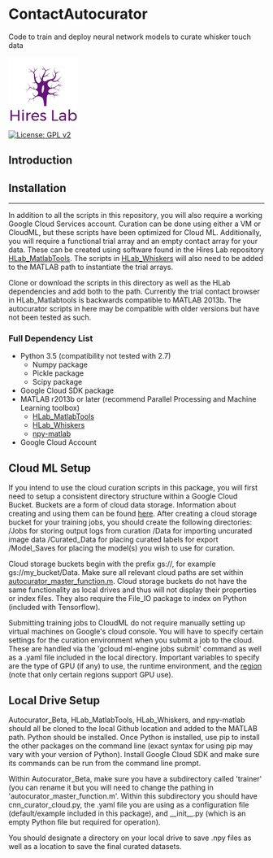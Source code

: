 # ContactAutocurator
Code to train and deploy neural network models to curate whisker touch data

[![Hires Lab](https://github.com/jonathansy/whisker-autocurator/blob/master/Resources/Images/HiresLab-logoM.png)](http://68.181.113.239:8080//hireslabwiki/index.php?title=Main_Page)

[![License: GPL v2](https://img.shields.io/badge/License-GPL%20v2-blue.svg)](https://www.gnu.org/licenses/old-licenses/gpl-2.0.en.html)

## Introduction

## Installation 
------
In addition to all the scripts in this repository, you will also require a working Google Cloud Services account. Curation can be done using either a VM or CloudML, but these scripts have been optimized for Cloud ML. Additionally, you will require a functional trial array and an empty contact array for your data. These can be created using software found in the Hires Lab repository [HLab_MatlabTools](https://github.com/hireslab/HLab_MatlabTools). The scripts in [HLab_Whiskers](https://github.com/hireslab/HLab_Whiskers) will also need to be added to the MATLAB path to instantiate the trial arrays. 

Clone or download the scripts in this directory as well as the HLab dependencies and add both to the path. Currently the trial contact browser in HLab_Matlabtools is backwards compatible to MATLAB 2013b. The autocurator scripts in here may be compatible with older versions but have not been tested as such. 

### Full Dependency List
* Python 3.5 (compatibility not tested with 2.7)  
  - Numpy package  
  - Pickle package  
  - Scipy package  
* Google Cloud SDK package 
* MATLAB r2013b or later (recommend Parallel Processing and Machine Learning toolbox)  
  - [HLab_MatlabTools](https://github.com/hireslab/HLab_MatlabTools)  
  - [HLab_Whiskers](https://github.com/hireslab/HLab_Whiskers)
  - [npy-matlab](https://github.com/kwikteam/npy-matlab)
* Google Cloud Account

Cloud ML Setup
------
If you intend to use the cloud curation scripts in this package, you will first need to setup a consistent directory structure within a Google Cloud Bucket. Buckets are a form of cloud data storage. Information about creating and using them can be found [here](https://cloud.google.com/storage/docs/creating-buckets). After creating a cloud storage bucket for your training jobs, you should create the following directories:
/Jobs for storing output logs from curation
/Data for importing uncurated image data 
/Curated_Data for placing curated labels for export 
/Model_Saves for placing the model(s) you wish to use for curation.

Cloud storage buckets begin with the prefix gs://, for example gs://my_bucket/Data. Make sure all relevant cloud paths are set within [autocurator_master_function.m](https://github.com/jonathansy/whisker-autocurator/blob/master/Autocurator_Beta/autocurator_master_function.m). Cloud storage buckets do not have the same functionality as local drives and thus will not display their properties or index files. They also require the File_IO package to index on Python (included with Tensorflow). 

Submitting training jobs to CloudML do not require manually setting up virtual machines on Google's cloud console. You will have to specify certain settings for the curation environment when you submit a job to the cloud. These are handled via  the 'gcloud ml-engine jobs submit' command as well as a .yaml file included in the local directory. Important variables to specify are the type of GPU (if any) to use, the runtime environment, and the [region](https://cloud.google.com/compute/docs/regions-zones/) (note that only certain regions support GPU use).    

Local Drive Setup 
------
Autocurator_Beta, HLab_MatlabTools, HLab_Whiskers, and npy-matlab should all be cloned to the local Github location and added to the MATLAB path. Python should be installed. Once Python is installed, use pip to install the other packages on the command line (exact syntax for using pip may vary with your version of Python). Install Google Cloud SDK and make sure its commands can be run from the command line prompt. 

Within Autocurator_Beta, make sure you have a subdirectory called 'trainer' (you can rename it but you will need to change the pathing in 'autocurator_master_function.m'. Within this subdirectory you should have cnn_curator_cloud.py, the .yaml file you are using as a configuration file (default/example included in this package), and \_\_init\_\_.py (which is an empty Python file but required for operation). 

You should designate a directory on your local drive to save .npy files as well as a location to save the final curated datasets. 
